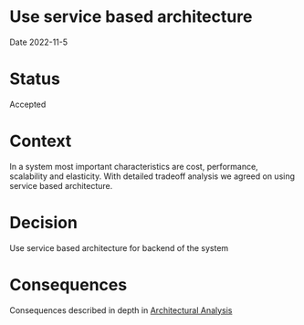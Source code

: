 # Use service based architecture

Date 2022-11-5

# Status

Accepted

# Context

In a system most important characteristics are cost, performance, scalability and elasticity. With detailed tradeoff analysis we agreed on using service based architecture.

# Decision
Use service based architecture for backend of the system

# Consequences

Consequences described in depth in [Architectural Analysis](../architecture-analysis.md)

